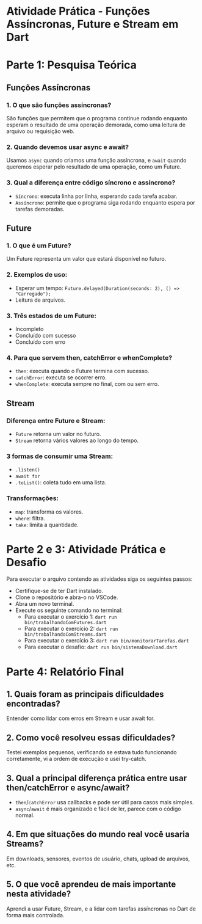 # Atividade Prática - Funções Assíncronas, Future e Stream em Dart

# Parte 1: Pesquisa Teórica

## Funções Assíncronas
### 1. O que são funções assíncronas?
São funções que permitem que o programa continue rodando enquanto esperam o resultado de uma operação demorada, como uma leitura de arquivo ou requisição web.
### 2. Quando devemos usar async e await?
Usamos `async` quando criamos uma função assíncrona, e `await` quando queremos esperar pelo resultado de uma operação, como um Future.
### 3. Qual a diferença entre código síncrono e assíncrono?
- `Síncrono`: executa linha por linha, esperando cada tarefa acabar.
- `Assíncrono`: permite que o programa siga rodando enquanto espera por tarefas demoradas.

## Future
### 1. O que é um Future?
Um Future representa um valor que estará disponível no futuro.
### 2. Exemplos de uso:
- Esperar um tempo: `Future.delayed(Duration(seconds: 2), () => "Carregado");`
- Leitura de arquivos.
### 3. Três estados de um Future:
- Incompleto
- Concluído com sucesso
- Concluído com erro
### 4. Para que servem then, catchError e whenComplete?
- `then`: executa quando o Future termina com sucesso.
- `catchError`: executa se ocorrer erro.
- `whenComplete`: executa sempre no final, com ou sem erro.

## Stream
### Diferença entre Future e Stream:
- `Future` retorna um valor no futuro.
- `Stream` retorna vários valores ao longo do tempo.
### 3 formas de consumir uma Stream:
- `.listen()`
- `await for`
- `.toList()`: coleta tudo em uma lista.
### Transformações:
- `map`: transforma os valores.
- `where`: filtra.
- `take`: limita a quantidade.


# Parte 2 e 3: Atividade Prática e Desafio

Para executar o arquivo contendo as atividades siga os seguintes passos:
- Certifique-se de ter Dart instalado.
- Clone o repositório e abra-o no VSCode.
- Abra um novo terminal.
- Execute os seguinte comando no terminal:
  - Para executar o exercício 1: `dart run bin/trabalhandoComFutures.dart`
  - Para executar o exercício 2: `dart run bin/trabalhandoComStreams.dart`
  - Para executar o exercício 3: `dart run bin/monitorarTarefas.dart`
  - Para executar o desafio: `dart run bin/sistemaDownload.dart`

 
# Parte 4: Relatório Final

## 1. Quais foram as principais dificuldades encontradas?
Entender como lidar com erros em Stream e usar await for.

## 2. Como você resolveu essas dificuldades?
Testei exemplos pequenos, verificando se estava tudo funcionando corretamente, vi a ordem de execução e usei try-catch.

## 3. Qual a principal diferença prática entre usar then/catchError e async/await?
- `then`/`catchError` usa callbacks e pode ser útil para casos mais simples.
- `async`/`await` é mais organizado e fácil de ler, parece com o código normal.

## 4. Em que situações do mundo real você usaria Streams?
Em downloads, sensores, eventos de usuário, chats, upload de arquivos, etc.

## 5. O que você aprendeu de mais importante nesta atividade?
Aprendi a usar Future, Stream, e a lidar com tarefas assíncronas no Dart de forma mais controlada.
